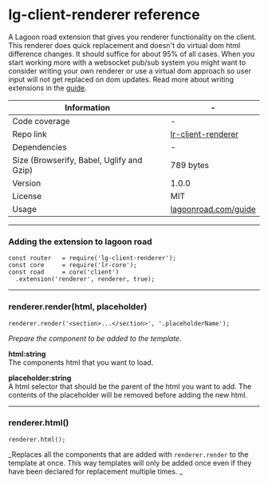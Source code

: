 # lg-client-renderer reference

A Lagoon road extension that gives you renderer functionality on the client. This renderer does quick replacement and doesn't do virtual dom html difference changes. It should suffice for about 95% of all cases. When you start working more with a websocket pub/sub system you might want to consider writing your own renderer or use a virtual dom approach so user input will not get replaced on dom updates. Read more about writing extensions in the [guide](https://www.lagoonroad.com/guide).

| Information | - |
| ----------- | - |
| Code coverage | - |
| Repo link | [lr-client-renderer](https://github.com/lagoon-road/lr-client-renderer) |
| Dependencies | - |
| Size (Browserify, Babel, Uglify and Gzip)| 789 bytes |
| Version | 1.0.0 |
| License | MIT |
| Usage | [lagoonroad.com/guide](https://www.lagoonroad.com/guide) |

---

### Adding the extension to lagoon road

```
const router   = require('lg-client-renderer');
const core     = require('lr-core');
const road     = core('client')
  .extension('renderer', renderer, true);
```

---

### renderer.render(html, placeholder)
```
renderer.render('<section>...</section>', '.placeholderName');
```

_Prepare the component to be added to the template._

**html:string**  
The components html that you want to load.

**placeholder:string**  
A html selector that should be the parent of the html you want to add. The contents of the placeholder will be removed before adding the new html.

---

### renderer.html()
```
renderer.html();
```

_Replaces all the components that are added with `renderer.render` to the template at once. This way templates will only be added once even if they have been declared for replacement multiple times. _
